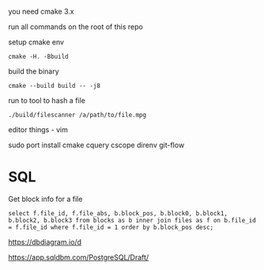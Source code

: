 you need cmake 3.x

run all commands on the root of this repo

setup cmake env

    cmake -H. -Bbuild


build the binary

    cmake --build build -- -j8


run to tool to hash a file

    ./build/filescanner /a/path/to/file.mpg



editor things - vim 

sudo port install cmake cquery cscope direnv git-flow


# SQL

Get block info for a file

    select f.file_id, f.file_abs, b.block_pos, b.block0, b.block1, b.block2, b.block3 from blocks as b inner join files as f on b.file_id = f.file_id where f.file_id = 1 order by b.block_pos desc;


https://dbdiagram.io/d

https://app.sqldbm.com/PostgreSQL/Draft/
